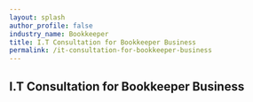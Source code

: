 ```yaml
---
layout: splash 
author_profile: false 
industry_name: Bookkeeper
title: I.T Consultation for Bookkeeper Business
permalink: /it-consultation-for-bookkeeper-business
---
```


## I.T Consultation for Bookkeeper Business